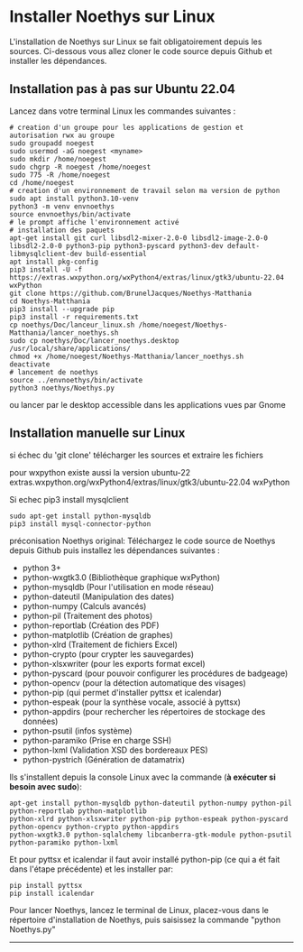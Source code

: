 Installer Noethys sur Linux
==================
L'installation de Noethys sur Linux se fait obligatoirement depuis les sources.
Ci-dessous vous allez cloner le code source depuis Github et installer les dépendances.

Installation pas à pas sur Ubuntu 22.04
------------------
Lancez dans votre terminal Linux les commandes suivantes :

```
# creation d'un groupe pour les applications de gestion et autorisation rwx au groupe
sudo groupadd noegest
sudo usermod -aG noegest <myname>
sudo mkdir /home/noegest
sudo chgrp -R noegest /home/noegest
sudo 775 -R /home/noegest
cd /home/noegest
# creation d'un environnement de travail selon ma version de python
sudo apt install python3.10-venv
python3 -m venv envnoethys
source envnoethys/bin/activate
# le prompt affiche l'environnement activé
# installation des paquets
apt-get install git curl libsdl2-mixer-2.0-0 libsdl2-image-2.0-0 libsdl2-2.0-0 python3-pip python3-pyscard python3-dev default-libmysqlclient-dev build-essential
apt install pkg-config
pip3 install -U -f https://extras.wxpython.org/wxPython4/extras/linux/gtk3/ubuntu-22.04 wxPython
git clone https://github.com/BrunelJacques/Noethys-Matthania
cd Noethys-Matthania
pip3 install --upgrade pip
pip3 install -r requirements.txt
cp noethys/Doc/lanceur_linux.sh /home/noegest/Noethys-Matthania/lancer_noethys.sh
sudo cp noethys/Doc/lancer_noethys.desktop  /usr/local/share/applications/
chmod +x /home/noegest/Noethys-Matthania/lancer_noethys.sh
deactivate
# lancement de noethys
source ../envnoethys/bin/activate
python3 noethys/Noethys.py
```
ou lancer par le desktop accessible dans les applications vues par Gnome

Installation manuelle sur Linux
------------------
si échec du 'git clone' télécharger les sources et extraire les fichiers

pour wxpython existe aussi la version ubuntu-22
extras.wxpython.org/wxPython4/extras/linux/gtk3/ubuntu-22.04 wxPython

Si echec pip3 install mysqlclient
```
sudo apt-get install python-mysqldb
pip3 install mysql-connector-python
```

préconisation Noethys original:
Téléchargez le code source de Noethys depuis Github puis installez les dépendances suivantes :
- python 3+ 
- python-wxgtk3.0 (Bibliothèque graphique wxPython)
- python-mysqldb (Pour l'utilisation en mode réseau)
- python-dateutil (Manipulation des dates)
- python-numpy (Calculs avancés)
- python-pil (Traitement des photos)
- python-reportlab (Création des PDF)
- python-matplotlib (Création de graphes)
- python-xlrd (Traitement de fichiers Excel)
- python-crypto (pour crypter les sauvegardes)
- python-xlsxwriter (pour les exports format excel)
- python-pyscard (pour pouvoir configurer les procédures de badgeage)
- python-opencv (pour la détection automatique des visages)
- python-pip (qui permet d'installer pyttsx et icalendar)
- python-espeak (pour la synthèse vocale, associé à pyttsx)
- python-appdirs (pour rechercher les répertoires de stockage des données)
- python-psutil (infos système)
- python-paramiko (Prise en charge SSH)
- python-lxml (Validation XSD des bordereaux PES)
- python-pystrich (Génération de datamatrix)

Ils s'installent depuis la console Linux avec la commande (**à exécuter si besoin avec sudo**):
```
apt-get install python-mysqldb python-dateutil python-numpy python-pil python-reportlab python-matplotlib 
python-xlrd python-xlsxwriter python-pip python-espeak python-pyscard python-opencv python-crypto python-appdirs
python-wxgtk3.0 python-sqlalchemy libcanberra-gtk-module python-psutil python-paramiko python-lxml
```

Et pour pyttsx et icalendar il faut avoir installé python-pip (ce qui a ét fait dans l'étape précédente) et les installer par:
```
pip install pyttsx
pip install icalendar
```
Pour lancer Noethys, lancez le terminal de Linux, placez-vous dans le répertoire d'installation de Noethys, puis saisissez la commande "python Noethys.py"
- - - -


